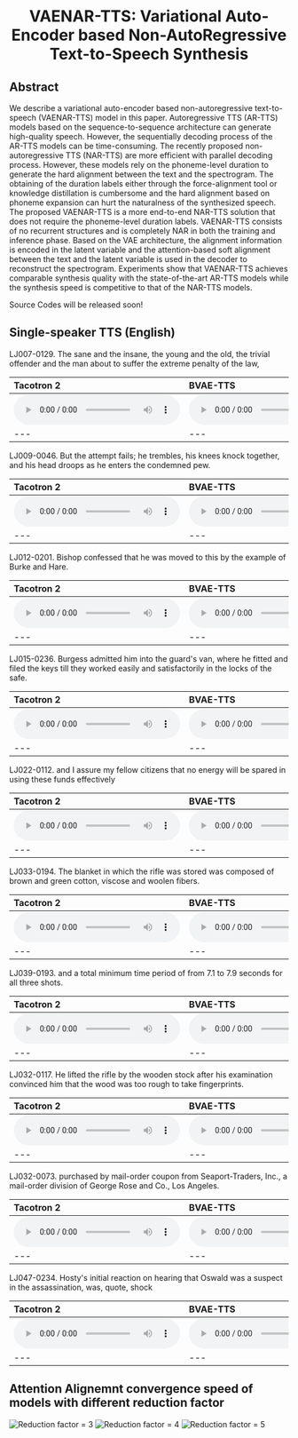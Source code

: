 # <center> VAENAR-TTS: Variational Auto-Encoder based Non-AutoRegressive Text-to-Speech Synthesis </center>

## Abstract
We describe a variational auto-encoder based non-autoregressive text-to-speech (VAENAR-TTS) model in this paper. Autoregressive TTS (AR-TTS) models based on the sequence-to-sequence architecture can generate high-quality speech. However, the sequentially decoding process of the AR-TTS models can be time-consuming. The recently proposed non-autoregressive TTS (NAR-TTS) are more efficient with parallel decoding process. However, these models rely on the phoneme-level duration to generate the hard alignment between the text and the spectrogram. The obtaining of the duration labels either through the force-alignment tool or knowledge distillation is cumbersome and the hard alignment based on phoneme expansion can hurt the naturalness of the synthesized speech. The proposed VAENAR-TTS is a more end-to-end NAR-TTS solution that does not require the phoneme-level duration labels. VAENAR-TTS consists of no recurrent structures and is completely NAR in both the training and inference phase. Based on the VAE architecture, the alignment information is encoded in the latent variable and the attention-based soft alignment between the text and the latent variable is used in the decoder to reconstruct the spectrogram. Experiments show that VAENAR-TTS achieves comparable synthesis quality with the state-of-the-art AR-TTS models while the synthesis speed is competitive to that of the NAR-TTS models.

Source Codes will be released soon!  


## Single-speaker TTS (English)

LJ007-0129. The sane and the insane, the young and the old, the trivial offender and the man about to suffer the extreme penalty of the law,

| **Tacotron 2** | **BVAE-TTS** | **Glow-TTS** | **FastSpeech2** | **VAENAR-TTS (ours)** |
| :--- | :--- | :--- | :--- | :--- |
| <audio src="wavs\tacotron2\LJ007-0129.wav" controls preload></audio> | <audio src="wavs\bvae-tts\LJ007-0129.wav" controls preload></audio> | <audio src="wavs\glow-tts\LJ007-0129.wav" controls preload></audio> | <audio src="wavs\fastspeech2\LJ007-0129.wav" controls preload></audio> | <audio src="wavs\vaenar-tts\LJ007-0129.wav" controls preload></audio> |
| --- | --- | --- | --- | --- |

LJ009-0046. But the attempt fails; he trembles, his knees knock together, and his head droops as he enters the condemned pew.

| **Tacotron 2** | **BVAE-TTS** | **Glow-TTS** | **FastSpeech2** | **VAENAR-TTS (ours)** |
| :--- | :--- | :--- | :--- | :--- |
| <audio src="wavs\tacotron2\LJ009-0046.wav" controls preload></audio> | <audio src="wavs\bvae-tts\LJ009-0046.wav" controls preload></audio> | <audio src="wavs\glow-tts\LJ009-0046.wav" controls preload></audio> | <audio src="wavs\fastspeech2\LJ009-0046.wav" controls preload></audio> | <audio src="wavs\vaenar-tts\LJ009-0046.wav" controls preload></audio> |
| --- | --- | --- | --- | --- |

LJ012-0201. Bishop confessed that he was moved to this by the example of Burke and Hare.

| **Tacotron 2** | **BVAE-TTS** | **Glow-TTS** | **FastSpeech2** | **VAENAR-TTS (ours)** |
| :--- | :--- | :--- | :--- | :--- |
| <audio src="wavs\tacotron2\LJ012-0201.wav" controls preload></audio> | <audio src="wavs\bvae-tts\LJ012-0201.wav" controls preload></audio> | <audio src="wavs\glow-tts\LJ012-0201.wav" controls preload></audio> | <audio src="wavs\fastspeech2\LJ012-0201.wav" controls preload></audio> | <audio src="wavs\vaenar-tts\LJ012-0201.wav" controls preload></audio> |
| --- | --- | --- | --- | --- |


LJ015-0236. Burgess admitted him into the guard's van, where he fitted and filed the keys till they worked easily and satisfactorily in the locks of the safe.

| **Tacotron 2** | **BVAE-TTS** | **Glow-TTS** | **FastSpeech2** | **VAENAR-TTS (ours)** |
| :--- | :--- | :--- | :--- | :--- |
| <audio src="wavs\tacotron2\LJ015-0236.wav" controls preload></audio> | <audio src="wavs\bvae-tts\LJ015-0236.wav" controls preload></audio> | <audio src="wavs\glow-tts\LJ015-0236.wav" controls preload></audio> | <audio src="wavs\fastspeech2\LJ015-0236.wav" controls preload></audio> | <audio src="wavs\vaenar-tts\LJ015-0236.wav" controls preload></audio> |
| --- | --- | --- | --- | --- |

LJ022-0112. and I assure my fellow citizens that no energy will be spared in using these funds effectively

| **Tacotron 2** | **BVAE-TTS** | **Glow-TTS** | **FastSpeech2** | **VAENAR-TTS (ours)** |
| :--- | :--- | :--- | :--- | :--- |
| <audio src="wavs\tacotron2\LJ022-0112.wav" controls preload></audio> | <audio src="wavs\bvae-tts\LJ022-0112.wav" controls preload></audio> | <audio src="wavs\glow-tts\LJ022-0112.wav" controls preload></audio> | <audio src="wavs\fastspeech2\LJ022-0112.wav" controls preload></audio> | <audio src="wavs\vaenar-tts\LJ022-0112.wav" controls preload></audio> |
| --- | --- | --- | --- | --- |

LJ033-0194. The blanket in which the rifle was stored was composed of brown and green cotton, viscose and woolen fibers.

| **Tacotron 2** | **BVAE-TTS** | **Glow-TTS** | **FastSpeech2** | **VAENAR-TTS (ours)** |
| :--- | :--- | :--- | :--- | :--- |
| <audio src="wavs\tacotron2\LJ033-0194.wav" controls preload></audio> | <audio src="wavs\bvae-tts\LJ033-0194.wav" controls preload></audio> | <audio src="wavs\glow-tts\LJ033-0194.wav" controls preload></audio> | <audio src="wavs\fastspeech2\LJ033-0194.wav" controls preload></audio> | <audio src="wavs\vaenar-tts\LJ033-0194.wav" controls preload></audio> |
| --- | --- | --- | --- | --- |


LJ039-0193. and a total minimum time period of from 7.1 to 7.9 seconds for all three shots.

| **Tacotron 2** | **BVAE-TTS** | **Glow-TTS** | **FastSpeech2** | **VAENAR-TTS (ours)** |
| :--- | :--- | :--- | :--- | :--- |
| <audio src="wavs\tacotron2\LJ039-0193.wav" controls preload></audio> | <audio src="wavs\bvae-tts\LJ039-0193.wav" controls preload></audio> | <audio src="wavs\glow-tts\LJ039-0193.wav" controls preload></audio> | <audio src="wavs\fastspeech2\LJ039-0193.wav" controls preload></audio> | <audio src="wavs\vaenar-tts\LJ039-0193.wav" controls preload></audio> |
| --- | --- | --- | --- | --- |

LJ032-0117. He lifted the rifle by the wooden stock after his examination convinced him that the wood was too rough to take fingerprints.

| **Tacotron 2** | **BVAE-TTS** | **Glow-TTS** | **FastSpeech2** | **VAENAR-TTS (ours)** |
| :--- | :--- | :--- | :--- | :--- |
| <audio src="wavs\tacotron2\LJ032-0117.wav" controls preload></audio> | <audio src="wavs\bvae-tts\LJ032-0117.wav" controls preload></audio> | <audio src="wavs\glow-tts\LJ032-0117.wav" controls preload></audio> | <audio src="wavs\fastspeech2\LJ032-0117.wav" controls preload></audio> | <audio src="wavs\vaenar-tts\LJ032-0117.wav" controls preload></audio> |
| --- | --- | --- | --- | --- |

LJ032-0073. purchased by mail-order coupon from Seaport-Traders, Inc., a mail-order division of George Rose and Co., Los Angeles.

| **Tacotron 2** | **BVAE-TTS** | **Glow-TTS** | **FastSpeech2** | **VAENAR-TTS (ours)** |
| :--- | :--- | :--- | :--- | :--- |
| <audio src="wavs\tacotron2\LJ032-0073.wav" controls preload></audio> | <audio src="wavs\bvae-tts\LJ032-0073.wav" controls preload></audio> | <audio src="wavs\glow-tts\LJ032-0073.wav" controls preload></audio> | <audio src="wavs\fastspeech2\LJ032-0073.wav" controls preload></audio> | <audio src="wavs\vaenar-tts\LJ032-0073.wav" controls preload></audio> |
| --- | --- | --- | --- | --- |

LJ047-0234. Hosty's initial reaction on hearing that Oswald was a suspect in the assassination, was, quote, shock

| **Tacotron 2** | **BVAE-TTS** | **Glow-TTS** | **FastSpeech2** | **VAENAR-TTS (ours)** |
| :--- | :--- | :--- | :--- | :--- |
| <audio src="wavs\tacotron2\LJ047-0234.wav" controls preload></audio> | <audio src="wavs\bvae-tts\LJ047-0234.wav" controls preload></audio> | <audio src="wavs\glow-tts\LJ047-0234.wav" controls preload></audio> | <audio src="wavs\fastspeech2\LJ047-0234.wav" controls preload></audio> | <audio src="wavs\vaenar-tts\LJ047-0234.wav" controls preload></audio> |
| --- | --- | --- | --- | --- |

## Attention Alignemnt convergence speed of models with different reduction factor

![Reduction factor = 3](./images/R3.gif)
![Reduction factor = 4](./images/R4.gif)
![Reduction factor = 5](./images/R5.gif)
